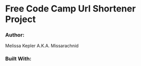 Free Code Camp Url Shortener Project
=========================


### Author:
Melissa Kepler A.K.A. Missarachnid

### Built With: 

